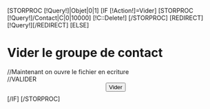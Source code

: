 [STORPROC [!Query!]|Objet|0|1]
	[IF [!Action!]=Vider]
            [STORPROC [!Query!]/Contact|C|0|10000]
                [!C::Delete!]
            [/STORPROC]
             [REDIRECT][!Query!][/REDIRECT]
	[ELSE]
				<h1>Vider le groupe de contact</h1>
				//Maintenant on ouvre le fichier en ecriture
				<form enctype="multipart/form-data" action="/[!Lien!].csv" method="post" name="frm" >
					//VALIDER
					<div class="Bouton" style="width:100%;height:15px;">
						<b class="b1"></b>
						<b class="b2" style="text-align:center;display:inline;left:15px;right:15px;position:absolute;">
							<input type="submit" value="Vider" name="Action" class="btn btn-danger"/>
						</b>
						<b class="b3" style="position:absolute;right:0px;"></b>
					</div>
				</form>
	[/IF]
[/STORPROC]
